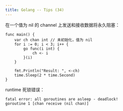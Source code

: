 ```yaml
---
title: Golang -- Tips (34)
---
```


在一个值为 nil 的 channel 上发送和接收数据将永久阻塞：

```
func main() {
    var ch chan int // 未初始化，值为 nil
    for i := 0; i < 3; i++ {
        go func(i int) {
            ch <- i
        }(i)
    }

    fmt.Println("Result: ", <-ch)
    time.Sleep(2 * time.Second)
}
```

runtime 死锁错误：
```
fatal error: all goroutines are asleep - deadlock!
goroutine 1 [chan receive (nil chan)]
```

